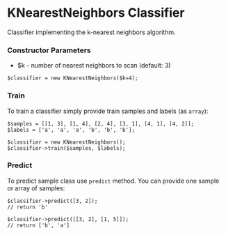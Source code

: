 # KNearestNeighbors Classifier

Classifier implementing the k-nearest neighbors algorithm.

### Constructor Parameters

* $k - number of nearest neighbors to scan (default: 3)

```
$classifier = new KNearestNeighbors($k=4);
```

### Train

To train a classifier simply provide train samples and labels (as `array`):

```
$samples = [[1, 3], [1, 4], [2, 4], [3, 1], [4, 1], [4, 2]];
$labels = ['a', 'a', 'a', 'b', 'b', 'b'];

$classifier = new KNearestNeighbors();
$classifier->train($samples, $labels);
```

### Predict

To predict sample class use `predict` method. You can provide one sample or array of samples:

```
$classifier->predict([3, 2]);
// return 'b'

$classifier->predict([[3, 2], [1, 5]]);
// return ['b', 'a']
```
